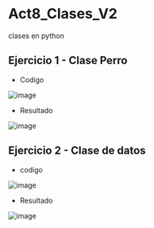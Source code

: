 # Act8_Clases_V2
clases en python

## Ejercicio 1 - Clase Perro

- Codigo

![image](https://github.com/user-attachments/assets/2ed58d6b-6466-4911-900e-396d2faaf7b6)

- Resultado

![image](https://github.com/user-attachments/assets/a3af25d8-ee69-4e2c-8838-5c27bd65ab9c)

##  Ejercicio 2 - Clase de datos

- codigo

![image](https://github.com/user-attachments/assets/a6387b15-1b0f-47cc-aa55-7bf0bc27be5c)

- Resultado

![image](https://github.com/user-attachments/assets/e9e4d6e2-9e0b-453a-ad49-9d58c6ad8b08)
